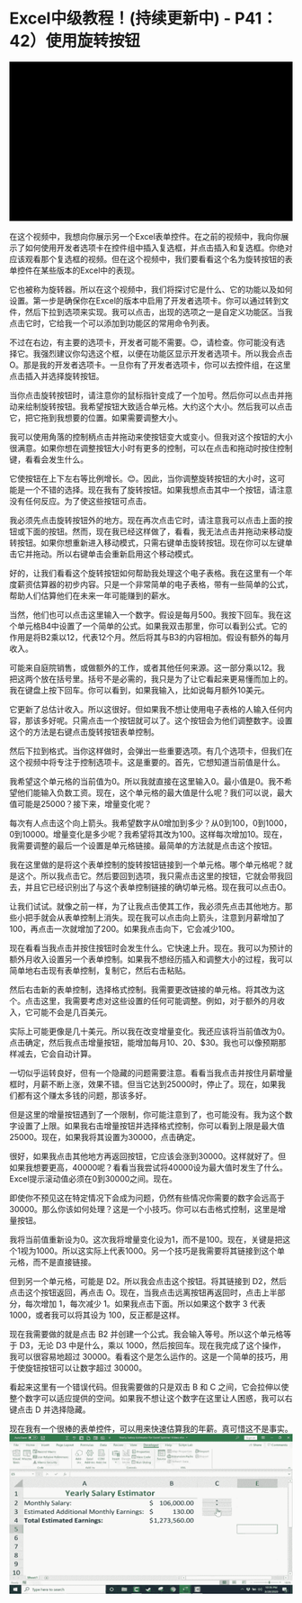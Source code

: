# Excel中级教程！(持续更新中) - P41：42）使用旋转按钮 

![](img/2917b3bbdcbc9ca5e7b5aa9181bf40de_0.png)

在这个视频中，我想向你展示另一个Excel表单控件。在之前的视频中，我向你展示了如何使用开发者选项卡在控件组中插入复选框，并点击插入和复选框。你绝对应该观看那个复选框的视频。但在这个视频中，我们要看看这个名为旋转按钮的表单控件在某些版本的Excel中的表现。

它也被称为旋转器。所以在这个视频中，我们将探讨它是什么、它的功能以及如何设置。第一步是确保你在Excel的版本中启用了开发者选项卡。你可以通过转到文件，然后下拉到选项来实现。我可以点击，出现的选项之一是自定义功能区。当我点击它时，它给我一个可以添加到功能区的常用命令列表。

不过在右边，有主要的选项卡，开发者可能不需要。😊，请检查。你可能没有选择它。我强烈建议你勾选这个框，以便在功能区显示开发者选项卡。所以我会点击 O。那是我的开发者选项卡。一旦你有了开发者选项卡，你可以去控件组，在这里点击插入并选择旋转按钮。

当你点击旋转按钮时，请注意你的鼠标指针变成了一个加号。然后你可以点击并拖动来绘制旋转按钮。我希望按钮大致适合单元格。大约这个大小。然后我可以点击它，把它拖到我想要的位置。如果需要调整大小。

我可以使用角落的控制柄点击并拖动来使按钮变大或变小。但我对这个按钮的大小很满意。如果你想在调整按钮大小时有更多的控制，可以在点击和拖动时按住控制键，看看会发生什么。

它使按钮在上下左右等比例增长。😊。因此，当你调整旋转按钮的大小时，这可能是一个不错的选择。现在我有了旋转按钮。如果我想点击其中一个按钮，请注意没有任何反应。为了使这些按钮可点击。

我必须先点击旋转按钮外的地方。现在再次点击它时，请注意我可以点击上面的按钮或下面的按钮。然而，现在我已经这样做了，看看，我无法点击并拖动来移动旋转按钮。如果你想重新进入移动模式，只需右键单击旋转按钮。现在你可以左键单击它并拖动。所以右键单击会重新启用这个移动模式。

好的，让我们看看这个旋转按钮如何帮助我处理这个电子表格。我在这里有一个年度薪资估算器的初步内容。只是一个非常简单的电子表格，带有一些简单的公式，帮助人们估算他们在未来一年可能赚到的薪水。

当然，他们也可以点击这里输入一个数字。假设是每月500。我按下回车。我在这个单元格B4中设置了一个简单的公式。如果我双击那里，你可以看到公式。它的作用是将B2乘以12，代表12个月。然后将其与B3的内容相加。假设有额外的每月收入。

可能来自庭院销售，或做额外的工作，或者其他任何来源。这一部分乘以12。我把这两个放在括号里。括号不是必需的，我只是为了让它看起来更易懂而加上的。我在键盘上按下回车。你可以看到，如果我输入，比如说每月额外10美元。

它更新了总估计收入。所以这很好。但如果我不想让使用电子表格的人输入任何内容，那该多好呢。只需点击一个按钮就可以了。这个按钮会为他们调整数字。设置这个的方法是右键点击旋转按钮表单控制。

然后下拉到格式。当你这样做时，会弹出一些重要选项。有几个选项卡，但我们在这个视频中将专注于控制选项卡。这是重要的。首先，它想知道当前值是什么。

我希望这个单元格的当前值为0。所以我就直接在这里输入0。最小值是0。我不希望他们能输入负数工资。现在，这个单元格的最大值是什么呢？我们可以说，最大值可能是25000？接下来，增量变化呢？

每次有人点击这个向上箭头。我希望数字从0增加到多少？从0到100，0到1000，0到10000。增量变化是多少呢？我希望将其改为100。这样每次增加10。现在，我需要调整的最后一个设置是单元格链接。最简单的方法就是点击这个按钮。

我在这里做的是将这个表单控制的旋转按钮链接到一个单元格。哪个单元格呢？就是这个。所以我点击它。然后要回到选项，我只需点击这里的按钮，它就会带我回去，并且它已经识别出了与这个表单控制链接的确切单元格。现在我可以点击O。

让我们试试。就像之前一样，为了让我点击使其工作，我必须先点击其他地方。那些小把手就会从表单控制上消失。现在我可以点击向上箭头，注意到月薪增加了100，再点击一次就增加了200。如果我点击向下，它会减少100。

现在看看当我点击并按住按钮时会发生什么。它快速上升。现在。我可以为预计的额外月收入设置另一个表单控制。如果我不想经历插入和调整大小的过程，我可以简单地右击现有表单控制，复制它，然后右击粘贴。

然后右击新的表单控制，选择格式控制。我需要更改链接的单元格。将其改为这个。点击这里，我需要考虑对这些设置的任何可能调整。例如，对于额外的月收入，它可能不会是几百美元。

实际上可能更像是几十美元。所以我在改变增量变化。我还应该将当前值改为0。点击确定，然后我点击增量按钮，能增加每月$10、$20、$30。我也可以像预期那样减去，它会自动计算。

一切似乎运转良好，但有一个隐藏的问题需要注意。看看当我点击并按住月薪增量框时，月薪不断上涨，效果不错。但当它达到25000时，停止了。现在，如果我们都有这个赚太多钱的问题，那该多好。

但是这里的增量按钮遇到了一个限制，你可能注意到了，也可能没有。我为这个数字设置了上限。如果我右击增量按钮并选择格式控制，你可以看到上限是最大值25000。现在，如果我将其设置为30000，点击确定。

很好，如果我点击其他地方再返回按钮，它应该会涨到30000。这样就好了。但如果我想要更高，40000呢？看看当我尝试将40000设为最大值时发生了什么。Excel提示滚动值必须在0到30000之间。现在。

即使你不预见这在特定情况下会成为问题，仍然有些情况你需要的数字会远高于30000。那么你该如何处理？这是一个小技巧。你可以右击格式控制，这里是增量按钮。

我将当前值重新设为0。这次我将增量变化设为1，而不是100。现在，关键是把这个1视为1000。所以这实际上代表1000。另一个技巧是我需要将其链接到这个单元格，而不是直接链接。

但到另一个单元格，可能是 D2。所以我会点击这个按钮。将其链接到 D2，然后点击这个按钮返回，再点击 O。现在，当我点击远离按钮再返回时，点击上半部分，每次增加 1，每次减少 1。如果我点击下面。所以如果这个数字 3 代表 1000，或者我可以将其设为 100，反正都是这样。

现在我需要做的就是点击 B2 并创建一个公式。我会输入等号。所以这个单元格等于 D3，无论 D3 中是什么，乘以 1000，然后按回车。现在我完成了这个操作，我可以很容易地超过 30000。看看这个是怎么运作的。这是一个简单的技巧，用于使旋钮按钮可以让数字超过 30000。

看起来这里有一个错误代码。但我需要做的只是双击 B 和 C 之间，它会拉伸以使整个数字可以适应提供的空间。如果我不想让这个数字在这里让人困惑，我可以右键点击 D 并选择隐藏。

现在我有一个很棒的表单控件，可以用来快速估算我的年薪。真可惜这不是事实。![](img/2917b3bbdcbc9ca5e7b5aa9181bf40de_2.png)
